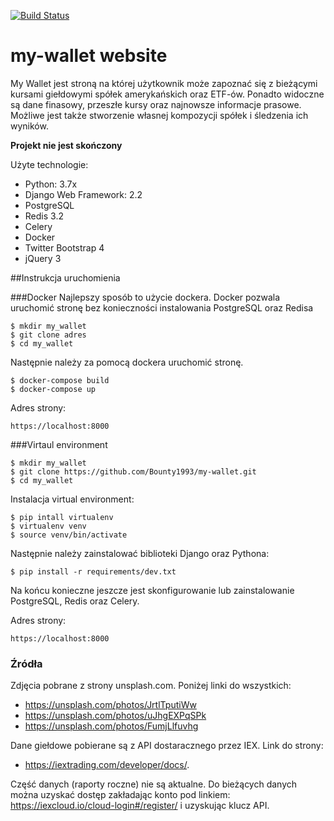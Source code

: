[![Build Status](https://travis-ci.org/Bounty1993/my-wallet.svg?branch=master)](https://travis-ci.org/Bounty1993/my-wallet)

# my-wallet website

My Wallet jest stroną na której użytkownik może zapoznać się z bieżącymi kursami giełdowymi spółek amerykańskich oraz ETF-ów. Ponadto widoczne są dane finasowy, przeszłe kursy oraz najnowsze informacje prasowe. Możliwe jest także stworzenie własnej kompozycji spółek i śledzenia ich wyników.

**Projekt nie jest skończony**

Użyte technologie:
* Python: 3.7x
* Django Web Framework: 2.2
* PostgreSQL
* Redis 3.2
* Celery
* Docker
* Twitter Bootstrap 4
* jQuery 3

##Instrukcja uruchomienia

###Docker
Najlepszy sposób to użycie dockera. Docker pozwala uruchomić stronę bez konieczności instalowania PostgreSQL oraz Redisa

```
$ mkdir my_wallet
$ git clone adres
$ cd my_wallet
```
Następnie należy za pomocą dockera uruchomić stronę. 
```
$ docker-compose build
$ docker-compose up
```
Adres strony:
```
https://localhost:8000
```

###Virtaul environment
```
$ mkdir my_wallet
$ git clone https://github.com/Bounty1993/my-wallet.git
$ cd my_wallet
```
Instalacja virtual environment:
```
$ pip intall virtualenv
$ virtualenv venv
$ source venv/bin/activate
```
Następnie należy zainstalować biblioteki Django oraz Pythona:
```
$ pip install -r requirements/dev.txt
```
Na końcu konieczne jeszcze jest skonfigurowanie lub zainstalowanie PostgreSQL, Redis oraz Celery.

Adres strony:
```
https://localhost:8000
```

### Źródła
Zdjęcia pobrane z strony unsplash.com. Poniżej linki do wszystkich:
* https://unsplash.com/photos/JrtlTputiWw
* https://unsplash.com/photos/uJhgEXPqSPk
* https://unsplash.com/photos/FumjLlfuvhg

Dane giełdowe pobierane są z API dostaracznego przez IEX. Link do strony: 
* https://iextrading.com/developer/docs/.

Część danych (raporty roczne) nie są aktualne. Do bieżących danych można uzyskać dostęp zakładając konto pod linkiem: https://iexcloud.io/cloud-login#/register/ i uzyskując klucz API. 




